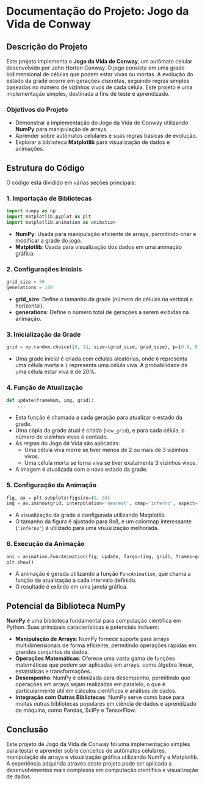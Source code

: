 # Documentação do Projeto: Jogo da Vida de Conway

## Descrição do Projeto

Este projeto implementa o **Jogo da Vida de Conway**, um autômato celular desenvolvido por John Horton Conway. O jogo consiste em uma grade bidimensional de células que podem estar vivas ou mortas. A evolução do estado da grade ocorre em gerações discretas, seguindo regras simples baseadas no número de vizinhos vivos de cada célula. Este projeto é uma implementação simples, destinada a fins de teste e aprendizado.

### Objetivos do Projeto

- Demonstrar a implementação do Jogo da Vida de Conway utilizando **NumPy** para manipulação de arrays.
- Aprender sobre autômatos celulares e suas regras básicas de evolução.
- Explorar a biblioteca **Matplotlib** para visualização de dados e animações.

## Estrutura do Código

O código está dividido em várias seções principais:

### 1. Importação de Bibliotecas

```python
import numpy as np
import matplotlib.pyplot as plt
import matplotlib.animation as animation
```

- **NumPy**: Usada para manipulação eficiente de arrays, permitindo criar e modificar a grade do jogo.
- **Matplotlib**: Usada para visualização dos dados em uma animação gráfica.

### 2. Configurações Iniciais

```python
grid_size = 50
generations = 100
```

- **grid_size**: Define o tamanho da grade (número de células na vertical e horizontal).
- **generations**: Define o número total de gerações a serem exibidas na animação.

### 3. Inicialização da Grade

```python
grid = np.random.choice([0, 1], size=(grid_size, grid_size), p=[0.8, 0.2])
```

- Uma grade inicial é criada com células aleatórias, onde `0` representa uma célula morta e `1` representa uma célula viva. A probabilidade de uma célula estar viva é de 20%.

### 4. Função de Atualização

```python
def update(frameNum, img, grid):
    ...
```

- Esta função é chamada a cada geração para atualizar o estado da grade.
- Uma cópia da grade atual é criada (`new_grid`), e para cada célula, o número de vizinhos vivos é contado.
- As regras do Jogo da Vida são aplicadas:
  - Uma célula viva morre se tiver menos de 2 ou mais de 3 vizinhos vivos.
  - Uma célula morta se torna viva se tiver exatamente 3 vizinhos vivos.
- A imagem é atualizada com o novo estado da grade.

### 5. Configuração da Animação

```python
fig, ax = plt.subplots(figsize=(8, 8))
img = ax.imshow(grid, interpolation='nearest', cmap='inferno', aspect='equal')
```

- A visualização da grade é configurada utilizando Matplotlib.
- O tamanho da figura é ajustado para 8x8, e um colormap interessante (`'inferno'`) é utilizado para uma visualização melhorada.

### 6. Execução da Animação

```python
ani = animation.FuncAnimation(fig, update, fargs=(img, grid), frames=generations, interval=100)
plt.show()
```

- A animação é gerada utilizando a função `FuncAnimation`, que chama a função de atualização a cada intervalo definido.
- O resultado é exibido em uma janela gráfica.

## Potencial da Biblioteca NumPy

**NumPy** é uma biblioteca fundamental para computação científica em Python. Suas principais características e potenciais incluem:

- **Manipulação de Arrays**: NumPy fornece suporte para arrays multidimensionais de forma eficiente, permitindo operações rápidas em grandes conjuntos de dados.
- **Operações Matemáticas**: Oferece uma vasta gama de funções matemáticas que podem ser aplicadas em arrays, como álgebra linear, estatísticas e transformações.
- **Desempenho**: NumPy é otimizada para desempenho, permitindo que operações em arrays sejam realizadas em paralelo, o que é particularmente útil em cálculos científicos e análises de dados.
- **Integração com Outras Bibliotecas**: NumPy serve como base para muitas outras bibliotecas populares em ciência de dados e aprendizado de máquina, como Pandas, SciPy e TensorFlow.

## Conclusão

Este projeto de Jogo da Vida de Conway foi uma implementação simples para testar e aprender sobre conceitos de autômatos celulares, manipulação de arrays e visualização gráfica utilizando NumPy e Matplotlib. A experiência adquirida através deste projeto pode ser aplicada a desenvolvimentos mais complexos em computação científica e visualização de dados.

